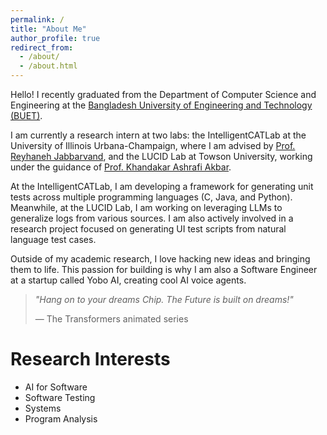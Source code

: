 ```yaml
---
permalink: /
title: "About Me"
author_profile: true
redirect_from: 
  - /about/
  - /about.html
---
```


Hello! I recently graduated from the Department of Computer Science and Engineering at the [Bangladesh University of Engineering and Technology (BUET)](https://www.buet.ac.bd/).

I am currently a research intern at two labs: the IntelligentCATLab at the University of Illinois Urbana-Champaign, where I am advised by [Prof. Reyhaneh Jabbarvand](https://reyhaneh.cs.illinois.edu/), and the LUCID Lab at Towson University, working under the guidance of [Prof. Khandakar Ashrafi Akbar](https://scholar.google.com/citations?user=lPz7L8kAAAAJ&hl=en).

At the IntelligentCATLab, I am developing a framework for generating unit tests across multiple programming languages (C, Java, and Python). Meanwhile, at the LUCID Lab, I am working on leveraging LLMs to generalize logs from various sources. I am also actively involved in a research project focused on generating UI test scripts from natural language test cases.

Outside of my academic research, I love hacking new ideas and bringing them to life. This passion for building is why I am also a Software Engineer at a startup called Yobo AI, creating cool AI voice agents. 

> *"Hang on to your dreams Chip. The Future is built on dreams!"*
>
> — The Transformers animated series 

# Research Interests

- AI for Software
- Software Testing
- Systems
- Program Analysis